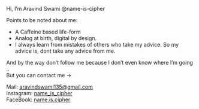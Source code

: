 Hi, I’m Aravind Swami @name-is-cipher

Points to be noted about me:
- A Caffeine based life-form
- Analog at birth, digital by design.
- I always learn from mistakes of others who take my advice. So my advice is, dont take any advice from me.

And by the way don’t follow me because I don’t even know where I’m going ..  
But you can contact me ->
  
Mail: aravindswami135@gmail.com  
Instagram: [name_is_cipher](https://www.instagram.com/name_is_cipher/)  
FaceBook: [name.is.cipher](https://www.facebook.com/name.is.cipher)  

<!---
name-is-cipher/name-is-cipher is a ✨ special ✨ repository because its `README.md` (this file) appears on your GitHub profile.
You can click the Preview link to take a look at your changes.
--->
